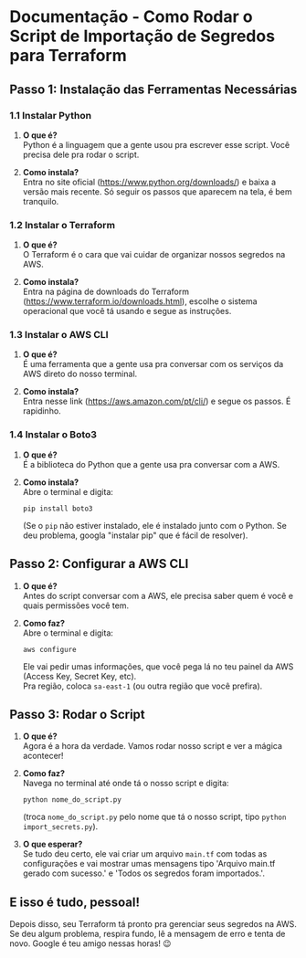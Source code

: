 # Documentação - Como Rodar o Script de Importação de Segredos para Terraform

## Passo 1: Instalação das Ferramentas Necessárias

### 1.1 Instalar Python

1. **O que é?**  
   Python é a linguagem que a gente usou pra escrever esse script. Você precisa dele pra rodar o script.

2. **Como instala?**  
   Entra no site oficial (https://www.python.org/downloads/) e baixa a versão mais recente. Só seguir os passos que aparecem na tela, é bem tranquilo.

### 1.2 Instalar o Terraform

1. **O que é?**  
   O Terraform é o cara que vai cuidar de organizar nossos segredos na AWS.

2. **Como instala?**  
   Entra na página de downloads do Terraform (https://www.terraform.io/downloads.html), escolhe o sistema operacional que você tá usando e segue as instruções.

### 1.3 Instalar o AWS CLI

1. **O que é?**  
   É uma ferramenta que a gente usa pra conversar com os serviços da AWS direto do nosso terminal.

2. **Como instala?**  
   Entra nesse link (https://aws.amazon.com/pt/cli/) e segue os passos. É rapidinho.

### 1.4 Instalar o Boto3

1. **O que é?**  
   É a biblioteca do Python que a gente usa pra conversar com a AWS.

2. **Como instala?**  
   Abre o terminal e digita:
   ```
   pip install boto3
   ```
   (Se o `pip` não estiver instalado, ele é instalado junto com o Python. Se deu problema, googla "instalar pip" que é fácil de resolver).

## Passo 2: Configurar a AWS CLI

1. **O que é?**  
   Antes do script conversar com a AWS, ele precisa saber quem é você e quais permissões você tem.

2. **Como faz?**  
   Abre o terminal e digita:
   ```
   aws configure
   ```
   Ele vai pedir umas informações, que você pega lá no teu painel da AWS (Access Key, Secret Key, etc).  
   Pra região, coloca `sa-east-1` (ou outra região que você prefira).

## Passo 3: Rodar o Script

1. **O que é?**  
   Agora é a hora da verdade. Vamos rodar nosso script e ver a mágica acontecer!

2. **Como faz?**  
   Navega no terminal até onde tá o nosso script e digita:
   ```
   python nome_do_script.py
   ```
   (troca `nome_do_script.py` pelo nome que tá o nosso script, tipo `python import_secrets.py`).

3. **O que esperar?**  
   Se tudo deu certo, ele vai criar um arquivo `main.tf` com todas as configurações e vai mostrar umas mensagens tipo 'Arquivo main.tf gerado com sucesso.' e 'Todos os segredos foram importados.'.

## E isso é tudo, pessoal!

Depois disso, seu Terraform tá pronto pra gerenciar seus segredos na AWS. Se deu algum problema, respira fundo, lê a mensagem de erro e tenta de novo. Google é teu amigo nessas horas! 😉
